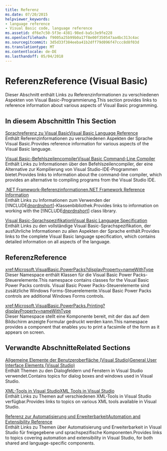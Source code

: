 ```yaml
---
title: Referenz
ms.date: 07/20/2015
helpviewer_keywords:
- language reference
- Visual Basic code, language reference
ms.assetid: df6e7c50-5f3e-4381-98ed-ba5c3e9fe228
ms.openlocfilehash: f9005a25b99b0a17f8e00f350547aa4bc313c4ac
ms.sourcegitcommit: 3d5d33f384eeba41b2dff79d096f47ccc8d8f03d
ms.translationtype: MT
ms.contentlocale: de-DE
ms.lasthandoff: 05/04/2018
---
```

# <a name="reference-visual-basic"></a><span data-ttu-id="ff6b6-102">Referenz</span><span class="sxs-lookup"><span data-stu-id="ff6b6-102">Reference (Visual Basic)</span></span>
<span data-ttu-id="ff6b6-103">Dieser Abschnitt enthält Links zu Referenzinformationen zu verschiedenen Aspekten von Visual Basic-Programmierung.</span><span class="sxs-lookup"><span data-stu-id="ff6b6-103">This section provides links to reference information about various aspects of Visual Basic programming.</span></span>  
  
## <a name="in-this-section"></a><span data-ttu-id="ff6b6-104">In diesem Abschnitt</span><span class="sxs-lookup"><span data-stu-id="ff6b6-104">In This Section</span></span>  
 [<span data-ttu-id="ff6b6-105">Sprachreferenz zu Visual Basic</span><span class="sxs-lookup"><span data-stu-id="ff6b6-105">Visual Basic Language Reference</span></span>](../../visual-basic/language-reference/index.md)  
 <span data-ttu-id="ff6b6-106">Enthält Referenzinformationen zu verschiedenen Aspekten der Sprache Visual Basic.</span><span class="sxs-lookup"><span data-stu-id="ff6b6-106">Provides reference information for various aspects of the Visual Basic language.</span></span>  
  
 [<span data-ttu-id="ff6b6-107">Visual Basic-Befehlszeilencompiler</span><span class="sxs-lookup"><span data-stu-id="ff6b6-107">Visual Basic Command-Line Compiler</span></span>](../../visual-basic/reference/command-line-compiler/index.md)  
 <span data-ttu-id="ff6b6-108">Enthält Links zu Informationen über den Befehlszeilencompiler, der eine Alternative zur Kompilierung von Visual Studio-IDE-Programmen bietet.</span><span class="sxs-lookup"><span data-stu-id="ff6b6-108">Provides links to information about the command-line compiler, which provides an alternative to compiling programs from the Visual Studio IDE.</span></span>  
  
 [<span data-ttu-id="ff6b6-109">.NET Framework-Referenzinformationen</span><span class="sxs-lookup"><span data-stu-id="ff6b6-109">.NET Framework Reference Information</span></span>](../../visual-basic/reference/net-framework-reference-information.md)  
 <span data-ttu-id="ff6b6-110">Enthält Links zu Informationen zum Verwenden der [!INCLUDE[dnprdnshort](~/includes/dnprdnshort-md.md)]-Klassenbibliothek.</span><span class="sxs-lookup"><span data-stu-id="ff6b6-110">Provides links to information on working with the [!INCLUDE[dnprdnshort](~/includes/dnprdnshort-md.md)] class library.</span></span>  
  
 [<span data-ttu-id="ff6b6-111">Visual Basic-Sprachspezifikation</span><span class="sxs-lookup"><span data-stu-id="ff6b6-111">Visual Basic Language Specification</span></span>](../../visual-basic/reference/language-specification/index.md)  
 <span data-ttu-id="ff6b6-112">Enthält Links zu den vollständige Visual Basic-Sprachspezifikation, der ausführliche Informationen zu allen Aspekten der Sprache enthält.</span><span class="sxs-lookup"><span data-stu-id="ff6b6-112">Provides links to the complete Visual Basic language specification, which contains detailed information on all aspects of the language.</span></span>  
  
## <a name="reference"></a><span data-ttu-id="ff6b6-113">Referenz</span><span class="sxs-lookup"><span data-stu-id="ff6b6-113">Reference</span></span>  
 <xref:Microsoft.VisualBasic.PowerPacks?displayProperty=nameWithType>  
 <span data-ttu-id="ff6b6-114">Dieser Namespace enthält Klassen für die Visual Basic Power Packs-Steuerelemente.</span><span class="sxs-lookup"><span data-stu-id="ff6b6-114">This namespace contains classes for the Visual Basic Power Packs controls.</span></span> <span data-ttu-id="ff6b6-115">Visual Basic Power Packs-Steuerelemente sind zusätzliche Windows Forms-Steuerelemente.</span><span class="sxs-lookup"><span data-stu-id="ff6b6-115">Visual Basic Power Packs controls are additional Windows Forms controls.</span></span>  
  
 <xref:Microsoft.VisualBasic.PowerPacks.Printing?displayProperty=nameWithType>  
 <span data-ttu-id="ff6b6-116">Dieser Namespace stellt eine Komponente bereit, mit der das auf dem Bildschirm anzeigte Formular gedruckt werden kann.</span><span class="sxs-lookup"><span data-stu-id="ff6b6-116">This namespace provides a component that enables you to print a facsimile of the form as it appears on screen.</span></span>  
  
## <a name="related-sections"></a><span data-ttu-id="ff6b6-117">Verwandte Abschnitte</span><span class="sxs-lookup"><span data-stu-id="ff6b6-117">Related Sections</span></span>  
 [<span data-ttu-id="ff6b6-118">Allgemeine Elemente der Benutzeroberfläche (Visual Studio)</span><span class="sxs-lookup"><span data-stu-id="ff6b6-118">General User Interface Elements (Visual Studio)</span></span>](/visualstudio/ide/reference/general-user-interface-elements-visual-studio)  
 <span data-ttu-id="ff6b6-119">Enthält Themen zu den Dialogfeldern und Fenstern in Visual Studio verwendet.</span><span class="sxs-lookup"><span data-stu-id="ff6b6-119">Contains topics for dialog boxes and windows used in Visual Studio.</span></span>  
  
 [<span data-ttu-id="ff6b6-120">XML-Tools in Visual Studio</span><span class="sxs-lookup"><span data-stu-id="ff6b6-120">XML Tools in Visual Studio</span></span>](/visualstudio/xml-tools/xml-tools-in-visual-studio)  
 <span data-ttu-id="ff6b6-121">Enthält Links zu Themen auf verschiedenen XML-Tools in Visual Studio verfügbar.</span><span class="sxs-lookup"><span data-stu-id="ff6b6-121">Provides links to topics on various XML tools available in Visual Studio.</span></span>  
  
 [<span data-ttu-id="ff6b6-122">Referenz zur Automatisierung und Erweiterbarkeit</span><span class="sxs-lookup"><span data-stu-id="ff6b6-122">Automation and Extensibility Reference</span></span>](http://msdn.microsoft.com/library/93112562-db21-4188-9383-ed19ad79bddf)  
 <span data-ttu-id="ff6b6-123">Enthält Links zu Themen über Automatisierung und Erweiterbarkeit in Visual Studio für freigegebene und sprachspezifische Komponenten.</span><span class="sxs-lookup"><span data-stu-id="ff6b6-123">Provides links to topics covering automation and extensibility in Visual Studio, for both shared and language-specific components.</span></span>
